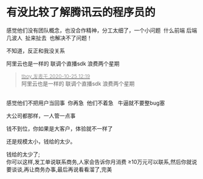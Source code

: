 # 有没比较了解腾讯云的程序员的


感觉他们没有团队概念，也没合作精神，分工太细了，一个小问题&nbsp;&nbsp;什么前端 后端 几波人&nbsp;&nbsp;扯来扯去&nbsp;&nbsp;也解决不了问题！

不知道，反正和我没关系

阿里云也是一样的 联调个直播sdk 浪费两个星期

<div class="quote"><blockquote><font size="2"><a href="https://www.hostloc.com/forum.php?mod=redirect&amp;goto=findpost&amp;pid=9349369&amp;ptid=758236" target="_blank"><font color="#999999">tboy 发表于 2020-10-25 12:19</font></a></font><br />
阿里云也是一样的 联调个直播sdk 浪费两个星期</blockquote></div><br />
感觉他们不把用户当回事&nbsp;&nbsp;你再急&nbsp;&nbsp;他们不着急&nbsp; &nbsp;牛逼就不要整bug塞

大公司都那样，一人管一点事

钱不到位，你如果是大客户，体验就不一样了

还是规模太小，钱给的太少。<img src="static/image/smiley/default/lol.gif" smilieid="12" border="0" alt="" />

钱给的太少了;<br />
 你可以这样,发工单说联系商务,人家会告诉你月消费 ≥10万元可以联系,然后你就说要谈谈,再让商务办事,最后再说看看溜了,完美
